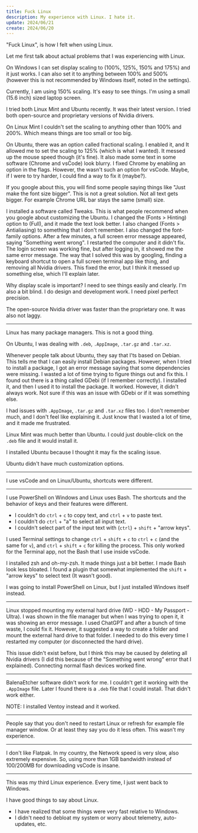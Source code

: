 ```yaml
---
title: Fuck Linux
description: My experience with Linux. I hate it.
update: 2024/06/21
create: 2024/06/20
---
```


"Fuck Linux", is how I felt when using Linux.

Let me first talk about actual problems that I was experiencing with Linux.

On Windows I can set display scaling to (100%, 125%, 150% and 175%) and it just works. I can also set it to anything between 100% and 500% (however this is not recommended by Windows itself, noted in the settings).

Currently, I am using 150% scaling. It's easy to see things. I'm using a small (15.6 inch) sized laptop screen.

I tried both Linux Mint and Ubuntu recently. It was their latest version. I tried both open-source and proprietary versions of Nvidia drivers.

On Linux Mint I couldn't set the scaling to anything other than 100% and 200%. Which means things are too small or too big.

On Ubuntu, there was an option called fractional scaling. I enabled it, and It allowed me to set the scaling to 125% (which is what I wanted). It messed up the mouse speed though (it's fine). It also made some text in some software (Chrome and vsCode) look blurry. I fixed Chrome by enabling an option in the flags. However, the wasn't such an option for vsCode. Maybe, if I were to try harder, I could find a way to fix it (maybe?).

If you google about this, you will find some people saying things like "Just make the font size bigger". This is not a great solution. Not all text gets bigger. For example Chrome URL bar stays the same (small) size.

I installed a software called Tweaks. This is what people recommend when you google about customizing the Ubuntu. I changed the (Fonts > Hinting) option to (Full), and it made the text look better. I also changed (Fonts > Antialiasing) to something that I don't remember. I also changed the font-family options. After a few minutes, a full screen error message appeared, saying "Something went wrong". I restarted the computer and it didn't fix. The login screen was working fine, but after logging in, it showed me the same error message. The way that I solved this was by googling, finding a keyboard shortcut to open a full screen terminal app like thing, and removing all Nvidia drivers. This fixed the error, but I think it messed up something else, which I'll explain later.

Why display scale is important? I need to see things easily and clearly. I'm also a bit blind. I do design and development work. I need pixel perfect precision.

The open-source Nvidia driver was faster than the proprietary one. It was also not laggy.

---

Linux has many package managers. This is not a good thing.

On Ubuntu, I was dealing with `.deb`, `.AppImage`, `.tar.gz` and `.tar.xz`.

Whenever people talk about Ubuntu, they say that I'ts based on Debian. This tells me that I can easily install Debian packages. However, when I tried to install a package, I got an error message saying that some dependencies were missing. I wasted a lot of time trying to figure things out and fix this. I found out there is a thing called GDebi (if I remember correctly). I installed it, and then I used it to install the package. It worked. However, it didn't always work. Not sure if this was an issue with GDebi or if it was something else.

I had issues with `.AppImage`, `.tar.gz` and `.tar.xz` files too. I don't remember much, and I don't feel like explaining it. Just know that I wasted a lot of time, and it made me frustrated.

Linux Mint was much better than Ubuntu. I could just double-click on the `.deb` file and it would install it.

I installed Ubuntu because I thought it may fix the scaling issue.

Ubuntu didn't have much customization options.

---

I use vsCode and on Linux/Ubuntu, shortcuts were different.

---

I use PowerShell on Windows and Linux uses Bash. The shortcuts and the behavior of keys and their features were different.

-   I couldn't do `ctrl` + `c` to copy text, and `ctrl` + `v` to paste text.
-   I couldn't do `ctrl` + "a" to select all input text.
-   I couldn't select part of the input text with (`ctrl`) + `shift` + "arrow keys".

I used Terminal settings to change `ctrl` + `shift` + `c` to `ctrl` + `c` (and the same for `v`), and `ctrl` + `shift` + `c` for killing the process. This only worked for the Terminal app, not the Bash that I use inside vsCode.

I installed zsh and oh-my-zsh. It made things just a bit better. I made Bash look less bloated. I found a plugin that somewhat implemented the `shift` + "arrow keys" to select text (It wasn't good).

I was going to install PowerShell on Linux, but I just installed Windows itself instead.

---

Linux stopped mounting my external hard drive (WD - HDD - My Passport - Ultra). I was shown in the file manager but when I was trying to open it, it was showing an error message. I used ChatGPT and after a bunch of time waste, I could fix it. However, it suggested a way to create a folder and mount the external hard drive to that folder. I needed to do this every time I restarted my computer (or disconnected the hard drive).

This issue didn't exist before, but I think this may be caused by deleting all Nvidia drivers (I did this because of the "Something went wrong" error that I explained). Connecting normal flash devices worked fine.

---

BalenaEtcher software didn't work for me. I couldn't get it working with the `.AppImage` file. Later I found there is a `.deb` file that I could install. That didn't work either.

NOTE: I installed Ventoy instead and it worked.

---

People say that you don't need to restart Linux or refresh for example file manager window. Or at least they say you do it less often. This wasn't my experience.

---

I don't like Flatpak. In my country, the Network speed is very slow, also extremely expensive. So, using more than 1GB bandwidth instead of 100/200MB for downloading vsCode is insane.

---

This was my third Linux experience. Every time, I just went back to Windows.

I have good things to say about Linux.

-   I have realized that some things were very fast relative to Windows.
-   I didn't need to debloat my system or worry about telemetry, auto-updates, etc.
